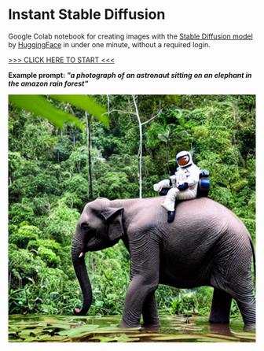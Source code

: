 # Instant Stable Diffusion

Google Colab notebook for creating images with the [Stable Diffusion model](https://huggingface.co/CompVis/stable-diffusion-v1-4) by [HuggingFace](https://huggingface.co/) in under one minute, without a required login.

[>>> CLICK HERE TO START <<<](https://githubtocolab.com/christophmark/instant-stable-diffusion/blob/main/instant_stable_diffusion.ipynb)

**Example prompt: _"a photograph of an astronaut sitting on an elephant in the amazon rain forest"_**

![example prompt](img/a-photograph-of-an-astronaut-sitting-on-an-elephant-in-the-amazon-rain-forest.png)
